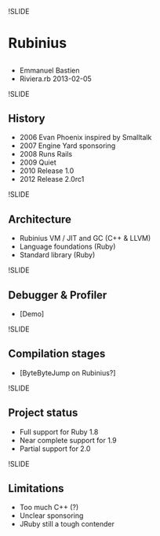!SLIDE
# Rubinius #
## ##
<div class="title_desc">
  <ul>
    <li>Emmanuel Bastien</li>
    <li>Riviera.rb 2013-02-05</li>
  </ul>
</div>

!SLIDE
## History ##
* 2006 Evan Phoenix inspired by Smalltalk
* 2007 Engine Yard sponsoring
* 2008 Runs Rails
* 2009 Quiet
* 2010 Release 1.0
* 2012 Release 2.0rc1

!SLIDE
## Architecture ##
* Rubinius VM / JIT and GC (C++ & LLVM)
* Language foundations (Ruby)
* Standard library (Ruby)

!SLIDE
## Debugger & Profiler ##
* [Demo]

!SLIDE
## Compilation stages ##
* [ByteByteJump on Rubinius?]

!SLIDE
## Project status ##
* Full support for Ruby 1.8
* Near complete support for 1.9
* Partial support for 2.0

!SLIDE
## Limitations ##
* Too much C++ (?)
* Unclear sponsoring
* JRuby still a tough contender

